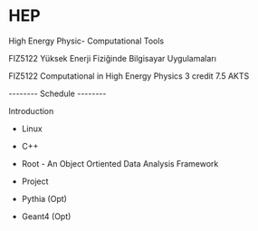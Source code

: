 # HEP
High Energy Physic- Computational Tools

FIZ5122		Yüksek Enerji Fiziğinde Bilgisayar Uygulamaları

FIZ5122	  Computational in High Energy Physics	          3 credit	7.5 AKTS		

-------- Schedule --------

Introduction

   * Linux

   * C++

   * Root - An Object Ortiented Data Analysis Framework

   *  Project

  *  Pythia (Opt)

  * Geant4 (Opt)
